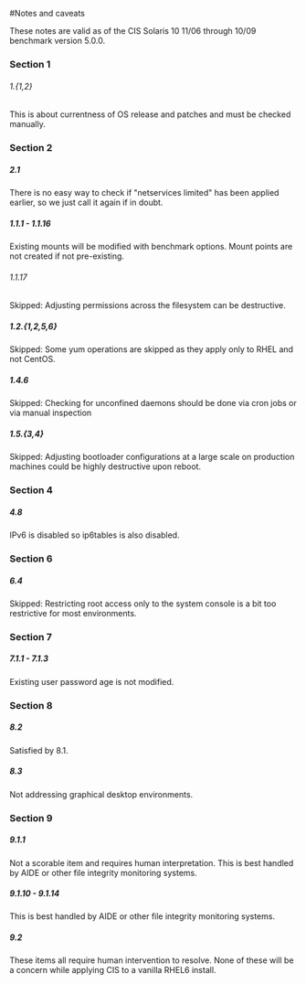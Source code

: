 #Notes and caveats

These notes are valid as of the CIS Solaris 10 11/06 through 10/09 benchmark version 5.0.0.

### Section 1

###### 1.{1,2}

This is about currentness of OS release and patches and must be checked manually.

### Section 2

##### 2.1

There is no easy way to check if "netservices limited" has been applied earlier, so we just
call it again if in doubt.


##### 1.1.1 - 1.1.16
Existing mounts will be modified with benchmark options.  Mount points are not created if not pre-existing.

###### 1.1.17
Skipped: Adjusting permissions across the filesystem can be destructive.

##### 1.2.{1,2,5,6}
Skipped: Some yum operations are skipped as they apply only to RHEL and not CentOS.

##### 1.4.6
Skipped: Checking for unconfined daemons should be done via cron jobs or via manual inspection

##### 1.5.{3,4}
Skipped: Adjusting bootloader configurations at a large scale on production machines could be highly destructive upon reboot.

### Section 4

##### 4.8
IPv6 is disabled so ip6tables is also disabled.

### Section 6

##### 6.4
Skipped: Restricting root access only to the system console is a bit too restrictive for most environments.

### Section 7

##### 7.1.1 - 7.1.3
Existing user password age is not modified.

### Section 8

##### 8.2
Satisfied by 8.1.

##### 8.3
Not addressing graphical desktop environments.

### Section 9

##### 9.1.1
Not a scorable item and requires human interpretation.  This is best handled by AIDE or other file integrity monitoring systems.

##### 9.1.10 - 9.1.14
This is best handled by AIDE or other file integrity monitoring systems.

##### 9.2
These items all require human intervention to resolve.  None of these will be a concern while applying CIS to a vanilla RHEL6 install.
